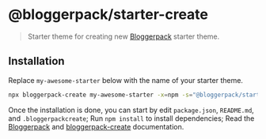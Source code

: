 # @bloggerpack/starter-create

> Starter theme for creating new [Bloggerpack](https://github.com/bloggerpack/bloggerpack/tree/main/packages/bloggerpack) starter theme.

## Installation

Replace `my-awesome-starter` below with the name of your starter theme.

```bash
npx bloggerpack-create my-awesome-starter -x=npm -s="@bloggerpack/starter-create"
```

Once the installation is done, you can start by edit `package.json`, `README.md`, and `.bloggerpackcreate`; Run `npm install` to install dependencies; Read the [Bloggerpack](https://github.com/bloggerpack/bloggerpack/tree/main/packages/bloggerpack) and [bloggerpack-create](https://github.com/bloggerpack/bloggerpack/tree/main/packages/bloggerpack-create) documentation.
